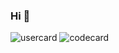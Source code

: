 ### Hi 👋

![usercard](https://github-readme-stats.vercel.app/api?username=aleod72&show_icons=true&rank_icon=github&theme=github_dark_dimmed)
![codecard](https://github-readme-stats.vercel.app/api/top-langs/?username=aleod72&layout=compact&theme=github_dark_dimmed)
